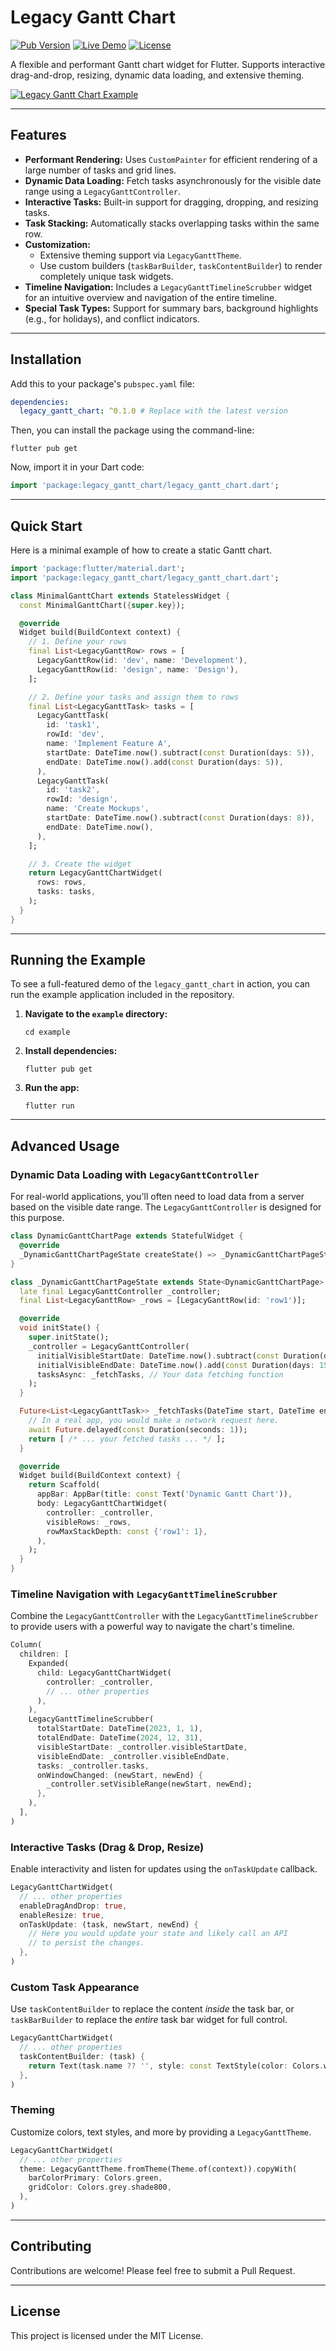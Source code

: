 # Legacy Gantt Chart

[![Pub Version](https://img.shields.io/pub/v/legacy_gantt_chart)](https://pub.dev/packages/legacy_gantt_chart)
[![Live Demo](https://img.shields.io/badge/live-demo-brightgreen)](https://barneysspeedshop.github.io/legacy_gantt_chart/)
[![License](https://img.shields.io/badge/license-MIT-blue.svg)](https://opensource.org/licenses/MIT)

A flexible and performant Gantt chart widget for Flutter. Supports interactive drag-and-drop, resizing, dynamic data loading, and extensive theming.

<!-- You will need to replace YOUR_USERNAME with your GitHub username and ensure 'main' is your default branch -->
[![Legacy Gantt Chart Example](https://github.com/barneysspeedshop/legacy_gantt_chart/raw/main/assets/example.png)](https://barneysspeedshop.github.io/legacy_gantt_chart/)

---

## Features

-   **Performant Rendering:** Uses `CustomPainter` for efficient rendering of a large number of tasks and grid lines.
-   **Dynamic Data Loading:** Fetch tasks asynchronously for the visible date range using a `LegacyGanttController`.
-   **Interactive Tasks:** Built-in support for dragging, dropping, and resizing tasks.
-   **Task Stacking:** Automatically stacks overlapping tasks within the same row.
-   **Customization:**
    -   Extensive theming support via `LegacyGanttTheme`.
    -   Use custom builders (`taskBarBuilder`, `taskContentBuilder`) to render completely unique task widgets.
-   **Timeline Navigation:** Includes a `LegacyGanttTimelineScrubber` widget for an intuitive overview and navigation of the entire timeline.
-   **Special Task Types:** Support for summary bars, background highlights (e.g., for holidays), and conflict indicators.

---

## Installation

Add this to your package's `pubspec.yaml` file:

```yaml
dependencies:
  legacy_gantt_chart: ^0.1.0 # Replace with the latest version
```

Then, you can install the package using the command-line:

```shell
flutter pub get
```

Now, import it in your Dart code:

```dart
import 'package:legacy_gantt_chart/legacy_gantt_chart.dart';
```

---

## Quick Start

Here is a minimal example of how to create a static Gantt chart.

```dart
import 'package:flutter/material.dart';
import 'package:legacy_gantt_chart/legacy_gantt_chart.dart';

class MinimalGanttChart extends StatelessWidget {
  const MinimalGanttChart({super.key});

  @override
  Widget build(BuildContext context) {
    // 1. Define your rows
    final List<LegacyGanttRow> rows = [
      LegacyGanttRow(id: 'dev', name: 'Development'),
      LegacyGanttRow(id: 'design', name: 'Design'),
    ];

    // 2. Define your tasks and assign them to rows
    final List<LegacyGanttTask> tasks = [
      LegacyGanttTask(
        id: 'task1',
        rowId: 'dev',
        name: 'Implement Feature A',
        startDate: DateTime.now().subtract(const Duration(days: 5)),
        endDate: DateTime.now().add(const Duration(days: 5)),
      ),
      LegacyGanttTask(
        id: 'task2',
        rowId: 'design',
        name: 'Create Mockups',
        startDate: DateTime.now().subtract(const Duration(days: 8)),
        endDate: DateTime.now(),
      ),
    ];

    // 3. Create the widget
    return LegacyGanttChartWidget(
      rows: rows,
      tasks: tasks,
    );
  }
}
```

---
## Running the Example

To see a full-featured demo of the `legacy_gantt_chart` in action, you can run the example application included in the repository.

1.  **Navigate to the `example` directory:**
    ```shell
    cd example
    ```

2.  **Install dependencies:**
    ```shell
    flutter pub get
    ```

3.  **Run the app:**
    ```shell
    flutter run
    ```

---

## Advanced Usage

### Dynamic Data Loading with `LegacyGanttController`

For real-world applications, you'll often need to load data from a server based on the visible date range. The `LegacyGanttController` is designed for this purpose.

```dart
class DynamicGanttChartPage extends StatefulWidget {
  @override
  _DynamicGanttChartPageState createState() => _DynamicGanttChartPageState();
}

class _DynamicGanttChartPageState extends State<DynamicGanttChartPage> {
  late final LegacyGanttController _controller;
  final List<LegacyGanttRow> _rows = [LegacyGanttRow(id: 'row1')];

  @override
  void initState() {
    super.initState();
    _controller = LegacyGanttController(
      initialVisibleStartDate: DateTime.now().subtract(const Duration(days: 15)),
      initialVisibleEndDate: DateTime.now().add(const Duration(days: 15)),
      tasksAsync: _fetchTasks, // Your data fetching function
    );
  }

  Future<List<LegacyGanttTask>> _fetchTasks(DateTime start, DateTime end) async {
    // In a real app, you would make a network request here.
    await Future.delayed(const Duration(seconds: 1));
    return [ /* ... your fetched tasks ... */ ];
  }

  @override
  Widget build(BuildContext context) {
    return Scaffold(
      appBar: AppBar(title: const Text('Dynamic Gantt Chart')),
      body: LegacyGanttChartWidget(
        controller: _controller,
        visibleRows: _rows,
        rowMaxStackDepth: const {'row1': 1},
      ),
    );
  }
}
```

### Timeline Navigation with `LegacyGanttTimelineScrubber`

Combine the `LegacyGanttController` with the `LegacyGanttTimelineScrubber` to provide users with a powerful way to navigate the chart's timeline.

```dart
Column(
  children: [
    Expanded(
      child: LegacyGanttChartWidget(
        controller: _controller,
        // ... other properties
      ),
    ),
    LegacyGanttTimelineScrubber(
      totalStartDate: DateTime(2023, 1, 1),
      totalEndDate: DateTime(2024, 12, 31),
      visibleStartDate: _controller.visibleStartDate,
      visibleEndDate: _controller.visibleEndDate,
      tasks: _controller.tasks,
      onWindowChanged: (newStart, newEnd) {
        _controller.setVisibleRange(newStart, newEnd);
      },
    ),
  ],
)
```

### Interactive Tasks (Drag & Drop, Resize)

Enable interactivity and listen for updates using the `onTaskUpdate` callback.

```dart
LegacyGanttChartWidget(
  // ... other properties
  enableDragAndDrop: true,
  enableResize: true,
  onTaskUpdate: (task, newStart, newEnd) {
    // Here you would update your state and likely call an API
    // to persist the changes.
  },
)
```

### Custom Task Appearance

Use `taskContentBuilder` to replace the content *inside* the task bar, or `taskBarBuilder` to replace the *entire* task bar widget for full control.

```dart
LegacyGanttChartWidget(
  // ... other properties
  taskContentBuilder: (task) {
    return Text(task.name ?? '', style: const TextStyle(color: Colors.white));
  },
)
```

### Theming

Customize colors, text styles, and more by providing a `LegacyGanttTheme`.

```dart
LegacyGanttChartWidget(
  // ... other properties
  theme: LegacyGanttTheme.fromTheme(Theme.of(context)).copyWith(
    barColorPrimary: Colors.green,
    gridColor: Colors.grey.shade800,
  ),
)
```

---

## Contributing

Contributions are welcome! Please feel free to submit a Pull Request.

---

## License

This project is licensed under the MIT License.